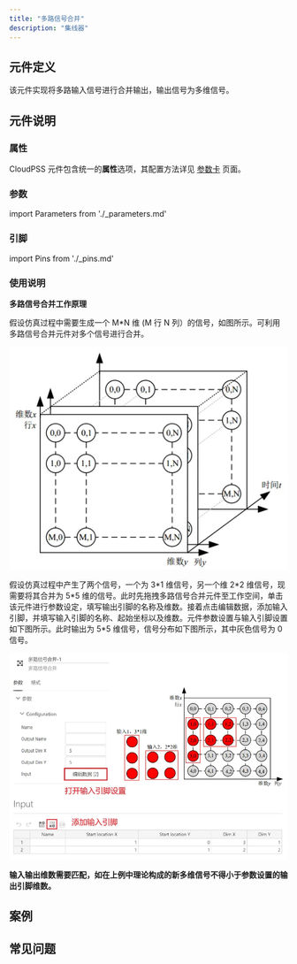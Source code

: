 ```yaml
---
title: "多路信号合并"
description: "集线器"
---
```


## 元件定义

该元件实现将多路输入信号进行合并输出，输出信号为多维信号。

## 元件说明

### 属性

CloudPSS 元件包含统一的**属性**选项，其配置方法详见 [参数卡](docs/documents/software/10-xstudio/20-simstudio/40-workbench/20-function-zone/30-design-tab/30-param-panel/index.md) 页面。

### 参数

import Parameters from './_parameters.md'

<Parameters/>

### 引脚

import Pins from './_pins.md'

<Pins/>

### 使用说明

**多路信号合并工作原理**

假设仿真过程中需要生成一个 M*N 维 (M 行 N 列）的信号，如图所示。可利用多路信号合并元件对多个信号进行合并。

![信号图 1](./Merge1.png)

假设仿真过程中产生了两个信号，一个为 3\*1 维信号，另一个维 2\*2 维信号，现需要将其合并为 5\*5 维的信号。此时先拖拽多路信号合并元件至工作空间，单击该元件进行参数设定，填写输出引脚的名称及维数。接着点击编辑数据，添加输入引脚，并填写输入引脚的名称、起始坐标以及维数。元件参数设置与输入引脚设置如下图所示。此时输出为 5*5 维信号，信号分布如下图所示，其中灰色信号为 0 信号。

![信号图 2](./Merge2new.png)

**输入输出维数需要匹配，如在上例中理论构成的新多维信号不得小于参数设置的输出引脚维数。**

## 案例

## 常见问题
